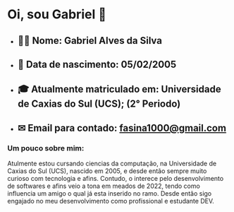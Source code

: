 
# Oi, sou Gabriel 🤠

- 🙍‍♂️ Nome: Gabriel Alves da Silva
   -
- 🎉 Data de nascimento: 05/02/2005
   -
- 🎓 Atualmente matriculado em: Universidade de Caxias do Sul (UCS); (2° Periodo)
   -
- ✉  Email para contado: fasina1000@gmail.com
   -


### Um pouco sobre mim:
Atulmente estou cursando ciencias da computação, na Universidade de Caxias do Sul (UCS), nascido em 2005, e desde então sempre muito curioso com tecnologia e afins. Contudo, o interece pelo desenvolvimento de softwares e afins veio a tona em meados de 2022, tendo como influencia um amigo o qual já esta inserido no ramo. Desde então sigo engajado no meu desenvolvimento como profissional e estudante DEV.